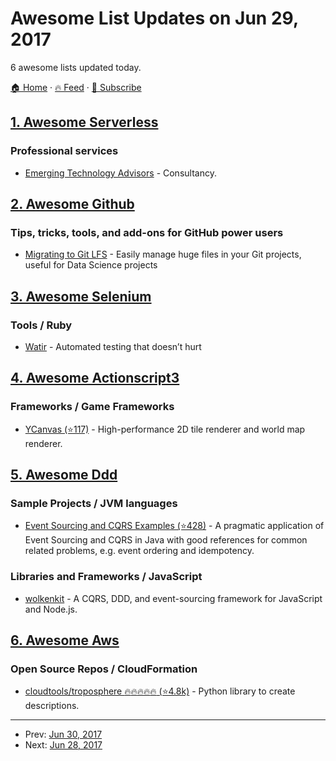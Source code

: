 # Awesome List Updates on Jun 29, 2017

6 awesome lists updated today.

[🏠 Home](/README.md) · [🔥 Feed](https://test.trackawesomelist.com/feed.xml) · [📮 Subscribe](https://trackawesomelist.us17.list-manage.com/subscribe?u=d2f0117aa829c83a63ec63c2f&id=36a103854c)



## [1. Awesome Serverless](/content/pmuens/awesome-serverless/README.md)

### Professional services

*   [Emerging Technology Advisors](https://www.emergingtechnologyadvisors.com) - Consultancy.

## [2. Awesome Github](/content/phillipadsmith/awesome-github/README.md)

### Tips, tricks, tools, and add-ons for GitHub power users

*   [Migrating to Git LFS](http://vooban.com/en/tips-articles-geek-stuff/migrating-to-git-lfs-for-developing-deep-learning-applications-with-large-files/) - Easily manage huge files in your Git projects, useful for Data Science projects

## [3. Awesome Selenium](/content/christian-bromann/awesome-selenium/README.md)

### Tools / Ruby

*   [Watir](http://watir.github.io) - Automated testing that doesn’t hurt

## [4. Awesome Actionscript3](/content/robinrodricks/awesome-actionscript3/README.md)

### Frameworks / Game Frameworks

*   [YCanvas (⭐117)](https://github.com/jozefchutka/YCanvas) - High-performance 2D tile renderer and world map renderer.

## [5. Awesome Ddd](/content/heynickc/awesome-ddd/README.md)

### Sample Projects / JVM languages

*   [Event Sourcing and CQRS Examples (⭐428)](https://github.com/andreschaffer/event-sourcing-cqrs-examples) - A pragmatic application of Event Sourcing and CQRS in Java with good references for common related problems, e.g. event ordering and idempotency.

### Libraries and Frameworks / JavaScript

*   [wolkenkit](https://www.wolkenkit.io/) - A CQRS, DDD, and event-sourcing framework for JavaScript and Node.js.

## [6. Awesome Aws](/content/donnemartin/awesome-aws/README.md)

### Open Source Repos / CloudFormation

*   [cloudtools/troposphere :fire::fire::fire::fire::fire: (⭐4.8k)](https://github.com/cloudtools/troposphere) - Python library to create descriptions.

---

- Prev: [Jun 30, 2017](/content/2017/06/30/README.md)
- Next: [Jun 28, 2017](/content/2017/06/28/README.md)
